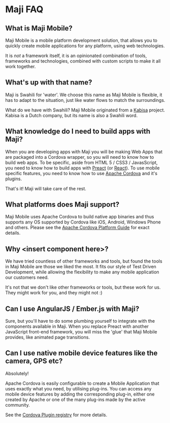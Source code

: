 # Maji FAQ

## What is Maji Mobile?

Maji Mobile is a mobile platform development solution, that allows you to quickly create mobile applications for any platform, using web technologies.

It is *not* a framework itself, it is an opinionated combination of tools, frameworks and technologies, combined with custom scripts to make it all work together.

## What's up with that name?

Maji is Swahili for 'water'. We choose this name as Maji Mobile is flexible, it has to adapt to the situation, just like water flows to match the surroundings.

What do we have with Swahili? Maji Mobile originated from a [Kabisa](http://www.kabisa.nl) project. Kabisa is a Dutch company, but its name is also a Swahili word.

## What knowledge do I need to build apps with Maji?

When you are developing apps with Maji you will be making Web Apps that are packaged into a Cordova wrapper, so you will need to know how to build web apps.
To be specific, aside from HTML 5 / CSS3 / JavasScript, you need to know how to build apps with [Preact](https://preactjs.com) (or [React](https://facebook.github.io/react/)). To use mobile specific features, you need to know how to use [Apache Cordova](http://cordova.apache.org) and it's plugins.

That's it! Maji will take care of the rest.

## What platforms does Maji support?

Maji Mobile uses Apache Cordova to build native app binaries and thus supports any OS supported by Cordova like iOS, Android, Windows Phone and others.
Please see the [Apache Cordova Platform Guide](https://cordova.apache.org/docs/en/latest/guide/support/index.html) for exact details.

## Why \<insert component here\>?
We have tried countless of other frameworks and tools, but found the tools in Maji Mobile are those we liked the most. It fits our style of Test Driven Development, while allowing the flexibility to make any mobile application our customers need.

It's not that we don't like other frameworks or tools, but these work for us. They might work for you, and they might not :)

## Can I use AngularJS / Ember.js with Maji?

Sure, but you'll have to do some plumbing yourself to integrate with the components available in Maji.
When you replace Preact with another JavaScript front-end framework, you will miss the 'glue' that Maji Mobile provides, like animated page transitions.

## Can I use native mobile device features like the camera, GPS etc?

Absolutely!

Apache Cordova is easily configurable to create a Mobile Application that uses exactly what you need, by utilising plug-ins.
You can access any mobile device features by adding the corresponding plug-in, either one created by Apache or one of the many plug-ins made by the active community.

See the [Cordova Plugin registry](https://cordova.apache.org/plugins/) for more details.